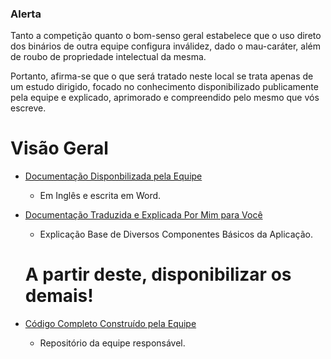 ### Alerta

Tanto a competição quanto o bom-senso geral estabelece que o uso direto dos binários
de outra equipe configura inválidez, dado o mau-caráter, além de roubo de propriedade
intelectual da mesma.

Portanto, afirma-se que o que será tratado neste local se trata apenas de um estudo
dirigido, focado no conhecimento disponibilizado publicamente pela equipe e explicado, aprimorado e compreendido pelo mesmo que vós escreve.

# Visão Geral

* [Documentação Disponbilizada pela Equipe](https://docs.google.com/document/d/1aJhwK2iJtU-ri_2JOB8iYvxzbPskJ8kbk_4rb3IK3yc/edit?tab=t.0)

	* Em Inglês e escrita em Word.

* [Documentação Traduzida e Explicada Por Mim para Você](Uma_Visao_Geral.md)

	* Explicação Base de Diversos Componentes Básicos da Aplicação.

	# A partir deste, disponibilizar os demais!

* [Código Completo Construído pela Equipe](https://github.com/m-abr/FCPCodebase)

	* Repositório da equipe responsável.














